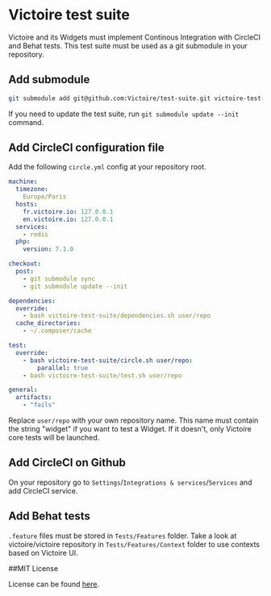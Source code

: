 # Victoire test suite

Victoire and its Widgets must implement Continous Integration with CircleCI and Behat tests.
This test suite must be used as a git submodule in your repository.

## Add submodule

```sh
git submodule add git@github.com:Victoire/test-suite.git victoire-test-suite
```

If you need to update the test suite, run `git submodule update --init` command.

## Add CircleCI configuration file

Add the following `circle.yml` config at your repository root.

```yml
machine:
  timezone:
    Europe/Paris
  hosts:
    fr.victoire.io: 127.0.0.1
    en.victoire.io: 127.0.0.1
  services:
    - redis
  php:
    version: 7.1.0

checkout:
  post:
    - git submodule sync
    - git submodule update --init

dependencies:
  override:
    - bash victoire-test-suite/dependencies.sh user/repo
  cache_directories:
    - ~/.composer/cache

test:
  override:
    - bash victoire-test-suite/circle.sh user/repo:
        parallel: true
    - bash victoire-test-suite/test.sh user/repo

general:
  artifacts:
    - "fails"
```

Replace `user/repo` with your own repository name.
This name must contain the string "widget" if you want to test a Widget.
If it doesn't, only Victoire core tests will be launched.


## Add CircleCI on Github

On your repository go to `Settings`/`Integrations & services`/`Services` and add CircleCI service.

## Add Behat tests

`.feature` files must be stored in `Tests/Features` folder.
Take a look at victoire/victoire repository in `Tests/Features/Context` folder to use contexts based on Victoire UI.

##MIT License

License can be found [here](LICENSE).